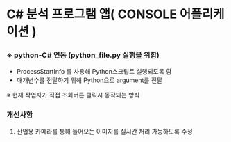 # C# 분석 프로그램 앱( CONSOLE 어플리케이션 )

### ※ python-C# 연동 (python_file.py 실행을 위함)
- ProcessStartInfo 를 사용해 Python스크립트 실행되도록 함
- 매개변수를 전달하기 위해 Python으로 argument를 전달

※ 현재 작업자가 직접 조회버튼 클릭시 동작되는 방식

### 개선사항
1) 산업용 카메라를 통해 들어오는 이미지를 실시간 처리 가능하도록 수정
